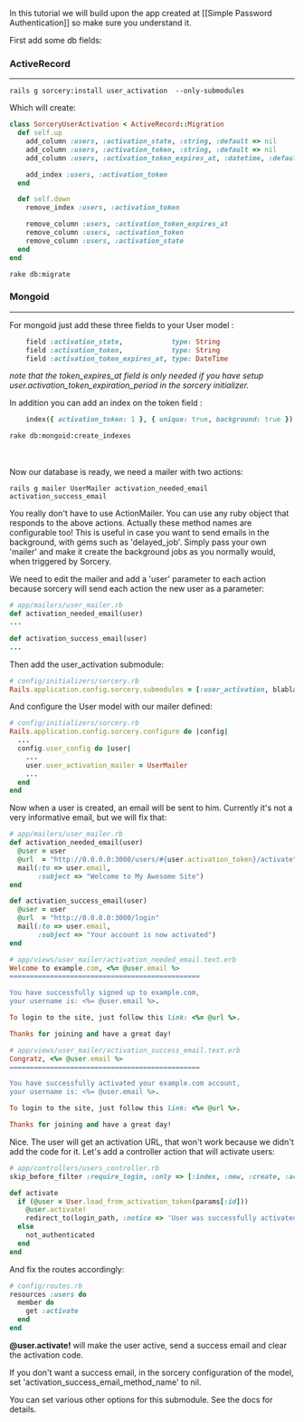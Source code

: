 In this tutorial we will build upon the app created at [[Simple Password Authentication]] so make sure you understand it.

First add some db fields:

### ActiveRecord
***

```
rails g sorcery:install user_activation  --only-submodules
```


Which will create:

```ruby
class SorceryUserActivation < ActiveRecord::Migration
  def self.up
    add_column :users, :activation_state, :string, :default => nil
    add_column :users, :activation_token, :string, :default => nil
    add_column :users, :activation_token_expires_at, :datetime, :default => nil

    add_index :users, :activation_token
  end

  def self.down
    remove_index :users, :activation_token

    remove_column :users, :activation_token_expires_at
    remove_column :users, :activation_token
    remove_column :users, :activation_state
  end
end
```

    rake db:migrate


### Mongoid
***

For mongoid just add these three fields to your User model :
```ruby
    field :activation_state,            type: String
    field :activation_token,            type: String
    field :activation_token_expires_at, type: DateTime
```
_note that the token_expires_at field is only needed if you have setup user.activation_token_expiration_period in the sorcery initializer._

In addition you can add an index on the token field :
```ruby
    index({ activation_token: 1 }, { unique: true, background: true })
```

    rake db:mongoid:create_indexes
<br />
<br />
Now our database is ready, we need a mailer with two actions:

    rails g mailer UserMailer activation_needed_email activation_success_email

You really don't have to use ActionMailer. You can use any ruby object that responds to the above actions. Actually these method names are configurable too! This is useful in case you want to send emails in the background, with gems such as 'delayed_job'. Simply pass your own 'mailer' and make it create the background jobs as you normally would, when triggered by Sorcery.

We need to edit the mailer and add a 'user' parameter to each action because sorcery will send each action the new user as a parameter:

```ruby
# app/mailers/user_mailer.rb
def activation_needed_email(user)
...

def activation_success_email(user)
...
```

Then add the user_activation submodule:

```ruby
# config/initializers/sorcery.rb
Rails.application.config.sorcery.submodules = [:user_activation, blabla, blablu, ...]
```

And configure the User model with our mailer defined:

```ruby
# config/initializers/sorcery.rb
Rails.application.config.sorcery.configure do |config|
  ...
  config.user_config do |user|
    ...
    user.user_activation_mailer = UserMailer
    ...
  end
end
```

Now when a user is created, an email will be sent to him. Currently it's not a very informative email, but we will fix that:

```ruby
# app/mailers/user_mailer.rb
def activation_needed_email(user)
  @user = user
  @url  = "http://0.0.0.0:3000/users/#{user.activation_token}/activate"
  mail(:to => user.email,
       :subject => "Welcome to My Awesome Site")
end

def activation_success_email(user)
  @user = user
  @url  = "http://0.0.0.0:3000/login"
  mail(:to => user.email,
       :subject => "Your account is now activated")
end
```

```ruby
# app/views/user_mailer/activation_needed_email.text.erb
Welcome to example.com, <%= @user.email %>
===============================================

You have successfully signed up to example.com,
your username is: <%= @user.email %>.

To login to the site, just follow this link: <%= @url %>.

Thanks for joining and have a great day!
```

```ruby
# app/views/user_mailer/activation_success_email.text.erb
Congratz, <%= @user.email %>
===============================================

You have successfully activated your example.com account,
your username is: <%= @user.email %>.

To login to the site, just follow this link: <%= @url %>.

Thanks for joining and have a great day!
```

Nice. The user will get an activation URL, that won't work because we didn't add the code for it. Let's add a controller action that will activate users:

```ruby
# app/controllers/users_controller.rb
skip_before_filter :require_login, :only => [:index, :new, :create, :activate]

def activate
  if (@user = User.load_from_activation_token(params[:id]))
    @user.activate!
    redirect_to(login_path, :notice => 'User was successfully activated.')
  else
    not_authenticated
  end
end
```

And fix the routes accordingly:

```ruby
# config/routes.rb
resources :users do
  member do
    get :activate
  end
end
```

**@user.activate!** will make the user active, send a success email and clear the activation code.

If you don't want a success email, in the sorcery configuration of the model, set 'activation_success_email_method_name' to nil.

You can set various other options for this submodule. See the docs for details.